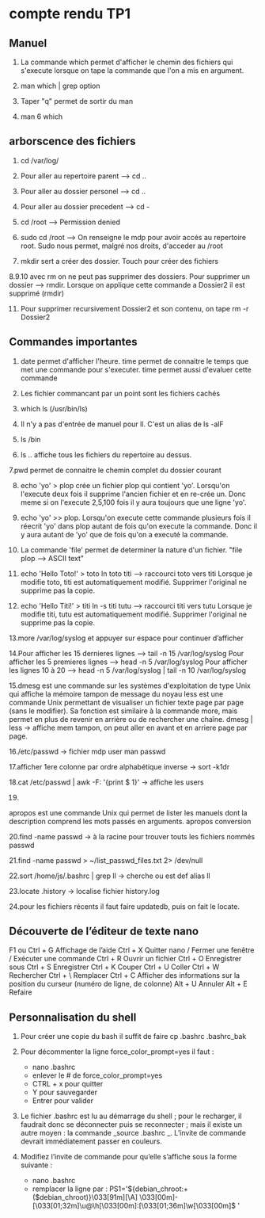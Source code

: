 # compte rendu TP1

## Manuel

1. La commande which permet d'afficher le chemin des fichiers qui s'execute lorsque on tape la commande que l'on a mis en argument.

2. man which | grep option

3. Taper "q" permet de sortir du man

4. man 6 which 

## arborscence des fichiers

1. cd /var/log/

2. Pour aller au repertoire parent --> cd ..

3. Pour aller au dossier personel --> cd ..

4. Pour aller au dossier precedent --> cd -

5. cd /root --> Permission denied

6. sudo cd /root --> On renseigne le mdp pour avoir accés au repertoire root. Sudo nous permet, malgré nos droits, d'acceder au /root

7. mkdir sert a créer des dossier. Touch pour créer des fichiers

8.9.10 avec rm on ne peut pas supprimer des dossiers. Pour supprimer un dossier --> rmdir. Lorsque on applique cette commande a Dossier2 il est supprimé (rmdir)

11. Pour supprimer recursivement Dossier2 et son contenu, on tape rm -r Dossier2

## Commandes importantes

1. date permet d'afficher l'heure. time permet de connaitre le temps que met une commande pour s'executer. time permet aussi d'evaluer cette commande 

2. Les fichier commancant par un point sont les fichiers cachés

3. which ls (/usr/bin/ls)

4. Il n'y a pas d'entrée de manuel pour ll. C'est un alias de ls -alF

5. ls /bin

6. ls .. affiche tous les fichiers du repertoire au dessus.

7.pwd permet de connaitre le chemin complet du dossier courant

8. echo 'yo' > plop crée un fichier plop qui contient 'yo'. Lorsqu'on l'execute deux fois il supprime l'ancien fichier et en re-crée un. Donc meme si on l'execute 2,5,100 fois il y aura toujours que une ligne 'yo'.

9.  echo 'yo' >> plop. Lorsqu'on execute cette commande plusieurs fois il réecrit 'yo' dans plop autant de fois qu'on execute la commande. Donc il y aura autant de 'yo' que de fois qu'on a executé la commande.
   
10. La commande 'file' permet de determiner la nature d'un fichier. "file plop --> ASCII text"

11. echo 'Hello Toto!' > toto 
ln toto titi --> raccourci toto vers titi
Lorsque je modifie toto, titi est automatiquement modifié. Supprimer l'original ne supprime pas la copie.

12. echo 'Hello Titi!' > titi
ln -s titi tutu --> raccourci titi vers tutu
Lorsque je modifie titi, tutu
est automatiquement modifié. Supprimer l'original ne supprime pas la copie.

13.more /var/log/syslog et appuyer sur espace pour continuer d’afficher

14.Pour afficher les 15 dernieres lignes --> tail -n 15 /var/log/syslog
Pour afficher les 5 premieres lignes --> head -n 5 /var/log/syslog
Pour afficher les lignes 10 à 20 --> head -n 5 /var/log/syslog | tail -n 10 /var/log/syslog

15.dmesg est une commande sur les systèmes d'exploitation de type Unix qui affiche la mémoire tampon de message du noyau less est une commande Unix permettant de visualiser un fichier texte page par page (sans le modifier). Sa fonction est similaire à la commande more, mais permet en plus de revenir en arrière ou de rechercher une chaîne. dmesg | less → affiche mem tampon, on peut aller en avant et en arriere page par page.

16./etc/passwd → fichier mdp user man passwd

17.afficher 1ere colonne par ordre alphabétique inverse → sort -k1dr 

18.cat /etc/passwd | awk -F: '{print $ 1}' → affiche les users

19.
apropos est une commande Unix qui permet de lister les manuels dont la description comprend les mots passés en arguments. apropos conversion

20.find -name passwd → à la racine pour trouver touts les fichiers nommés passwd
 
21.find -name passwd > ~/list_passwd_files.txt 2> /dev/null

22.sort /home/js/.bashrc | grep ll → cherche ou est def alias ll

23.locate .history → localise fichier history.log

24.pour les fichiers récents il faut faire updatedb, puis on fait le locate.

## Découverte de l’éditeur de texte nano

F1 ou Ctrl + G Affichage de l’aide Ctrl + X Quitter nano / Fermer une fenêtre / Exécuter une commande Ctrl + R Ouvrir un fichier Ctrl + O Enregistrer sous Ctrl + S Enregistrer Ctrl + K Couper Ctrl + U Coller Ctrl + W Rechercher Ctrl + \ Remplacer Ctrl + C Afficher des informations sur la position du curseur (numéro de ligne, de colonne) Alt + U Annuler Alt + E Refaire

## Personnalisation du shell

1. Pour créer une copie du bash il suffit de faire cp .bashrc .bashrc_bak

2. Pour décommenter la ligne force_color_prompt=yes il faut :

    * nano .bashrc
    * enlever le # de force_color_prompt=yes
    * CTRL + x pour quitter
    * Y pour sauvegarder
    * Entrer pour valider

3. Le fichier .bashrc est lu au démarrage du shell ; pour le recharger, il faudrait donc se déconnecter puis se reconnecter ; mais il existe un autre moyen : la commande _source .bashrc _. L’invite de commande devrait immédiatement passer en couleurs.

4. Modifiez l’invite de commande pour qu’elle s’affiche sous la forme suivante :

    * nano .bashrc
    * remplacer la ligne par : PS1='${debian_chroot:+($debian_chroot)}\033[91m][\A] \033[00m]- [\033[01;32m]\u@\h[\033[00m]:[\033[01;36m]\w[\033[00m]$ '






